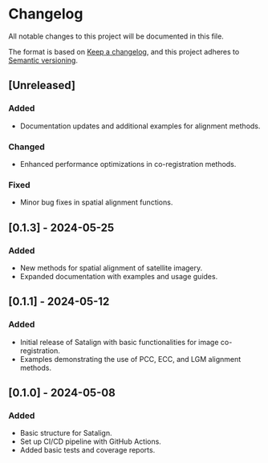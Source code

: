# **Changelog**

All notable changes to this project will be documented in this file.

The format is based on [Keep a changelog](https://keepachangelog.com/en/1.0.0/), and this project adheres to [Semantic versioning](https://semver.org/spec/v2.0.0.html).

## **[Unreleased]**

### **Added** 
- Documentation updates and additional examples for alignment methods. 

### **Changed** 
- Enhanced performance optimizations in co-registration methods. 

### **Fixed** 
- Minor bug fixes in spatial alignment functions. 

## **[0.1.3] - 2024-05-25**
### **Added** 
- New methods for spatial alignment of satellite imagery. 
- Expanded documentation with examples and usage guides. 

## **[0.1.1] - 2024-05-12**
### Added 
- Initial release of Satalign with basic functionalities for image co-registration. 
- Examples demonstrating the use of PCC, ECC, and LGM alignment methods. 

## **[0.1.0] - 2024-05-08**
### **Added** 
- Basic structure for Satalign. 
- Set up CI/CD pipeline with GitHub Actions.
- Added basic tests and coverage reports. 